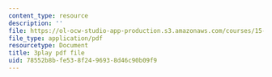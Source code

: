 ```yaml
---
content_type: resource
description: ''
file: https://ol-ocw-studio-app-production.s3.amazonaws.com/courses/15-071-the-analytics-edge-spring-2017/78552b8bfe538f2496938d46c90b09f9_aDdkt8rRWGs.pdf
file_type: application/pdf
resourcetype: Document
title: 3play pdf file
uid: 78552b8b-fe53-8f24-9693-8d46c90b09f9
---
```

